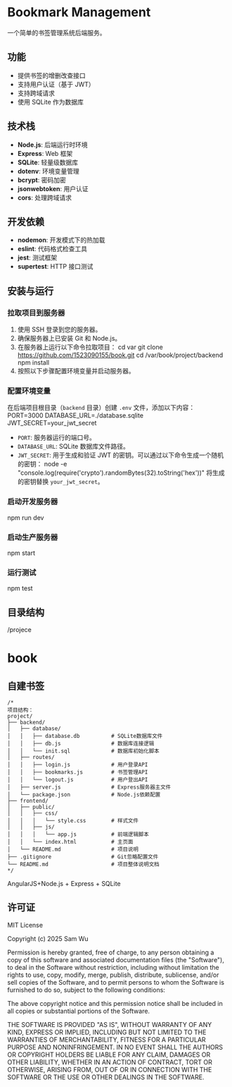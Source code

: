 # Bookmark Management

一个简单的书签管理系统后端服务。

## 功能

- 提供书签的增删改查接口
- 支持用户认证（基于 JWT）
- 支持跨域请求
- 使用 SQLite 作为数据库

## 技术栈

- **Node.js**: 后端运行时环境
- **Express**: Web 框架
- **SQLite**: 轻量级数据库
- **dotenv**: 环境变量管理
- **bcrypt**: 密码加密
- **jsonwebtoken**: 用户认证
- **cors**: 处理跨域请求

## 开发依赖

- **nodemon**: 开发模式下的热加载
- **eslint**: 代码格式检查工具
- **jest**: 测试框架
- **supertest**: HTTP 接口测试

## 安装与运行

### 拉取项目到服务器

1. 使用 SSH 登录到您的服务器。
2. 确保服务器上已安装 Git 和 Node.js。
3. 在服务器上运行以下命令拉取项目：
cd var
git clone https://github.com/1523090155/book.git
cd /var/book/project/backend
npm install
4. 按照以下步骤配置环境变量并启动服务器。
### 配置环境变量
在后端项目根目录（`backend` 目录）创建 `.env` 文件，添加以下内容：
PORT=3000
DATABASE_URL=./database.sqlite
JWT_SECRET=your_jwt_secret
- `PORT`: 服务器运行的端口号。
- `DATABASE_URL`: SQLite 数据库文件路径。
- `JWT_SECRET`: 用于生成和验证 JWT 的密钥。可以通过以下命令生成一个随机的密钥：
node -e "console.log(require('crypto').randomBytes(32).toString('hex'))"
将生成的密钥替换 `your_jwt_secret`。
### 启动开发服务器
npm run dev
### 启动生产服务器
npm start
### 运行测试
npm test
## 目录结构
/projece
# book

自建书签
---------
```   
/*
项目结构：
project/
├── backend/
│   ├── database/
│   │   ├── database.db          # SQLite数据库文件
│   │   ├── db.js                # 数据库连接逻辑
│   │   └── init.sql             # 数据库初始化脚本
│   ├── routes/
│   │   ├── login.js             # 用户登录API
│   │   ├── bookmarks.js         # 书签管理API
│   │   └── logout.js            # 用户登出API
│   ├── server.js                # Express服务器主文件
│   └── package.json             # Node.js依赖配置
├── frontend/
│   ├── public/
│   │   ├── css/
│   │   │   └── style.css        # 样式文件
│   │   ├── js/
│   │   │   └── app.js           # 前端逻辑脚本
│   │   └── index.html           # 主页面
│   └── README.md                # 项目说明
├── .gitignore                   # Git忽略配置文件
└── README.md                    # 项目整体说明文档
*/
```   
AngularJS+Node.js + Express + SQLite
## 许可证
MIT License

Copyright (c) 2025 Sam Wu

Permission is hereby granted, free of charge, to any person obtaining a copy
of this software and associated documentation files (the "Software"), to deal
in the Software without restriction, including without limitation the rights
to use, copy, modify, merge, publish, distribute, sublicense, and/or sell
copies of the Software, and to permit persons to whom the Software is
furnished to do so, subject to the following conditions:

The above copyright notice and this permission notice shall be included in all
copies or substantial portions of the Software.

THE SOFTWARE IS PROVIDED "AS IS", WITHOUT WARRANTY OF ANY KIND, EXPRESS OR
IMPLIED, INCLUDING BUT NOT LIMITED TO THE WARRANTIES OF MERCHANTABILITY,
FITNESS FOR A PARTICULAR PURPOSE AND NONINFRINGEMENT. IN NO EVENT SHALL THE
AUTHORS OR COPYRIGHT HOLDERS BE LIABLE FOR ANY CLAIM, DAMAGES OR OTHER
LIABILITY, WHETHER IN AN ACTION OF CONTRACT, TORT OR OTHERWISE, ARISING FROM,
OUT OF OR IN CONNECTION WITH THE SOFTWARE OR THE USE OR OTHER DEALINGS IN THE
SOFTWARE.
